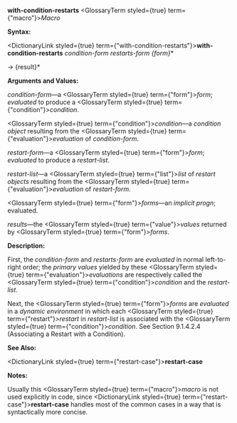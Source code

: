 **with-condition-restarts** <GlossaryTerm styled={true} term={"macro"}><i>Macro</i></GlossaryTerm> 



**Syntax:** 



<DictionaryLink styled={true} term={"with-condition-restarts"}><b>with-condition-restarts</b></DictionaryLink> *condition-form restarts-form \{form\}*\* 



→ \{result\}\* 



**Arguments and Values:** 



*condition-form*—a <GlossaryTerm styled={true} term={"form"}><i>form</i></GlossaryTerm>; *evaluated* to produce a <GlossaryTerm styled={true} term={"condition"}><i>condition</i></GlossaryTerm>. 



<GlossaryTerm styled={true} term={"condition"}><i>condition</i></GlossaryTerm>—a *condition object* resulting from the <GlossaryTerm styled={true} term={"evaluation"}><i>evaluation</i></GlossaryTerm> of *condition-form*. 



*restart-form*—a <GlossaryTerm styled={true} term={"form"}><i>form</i></GlossaryTerm>; *evaluated* to produce a *restart-list*. 



*restart-list*—a <GlossaryTerm styled={true} term={"list"}><i>list</i></GlossaryTerm> of *restart objects* resulting from the <GlossaryTerm styled={true} term={"evaluation"}><i>evaluation</i></GlossaryTerm> of *restart-form*. 



<GlossaryTerm styled={true} term={"form"}><i>forms</i></GlossaryTerm>—an *implicit progn*; evaluated. 



*results*—the <GlossaryTerm styled={true} term={"value"}><i>values</i></GlossaryTerm> returned by <GlossaryTerm styled={true} term={"form"}><i>forms</i></GlossaryTerm>. 







 



 



**Description:** 



First, the *condition-form* and *restarts-form* are *evaluated* in normal left-to-right order; the *primary values* yielded by these <GlossaryTerm styled={true} term={"evaluation"}><i>evaluations</i></GlossaryTerm> are respectively called the <GlossaryTerm styled={true} term={"condition"}><i>condition</i></GlossaryTerm> and the *restart-list*. 



Next, the <GlossaryTerm styled={true} term={"form"}><i>forms</i></GlossaryTerm> are *evaluated* in a *dynamic environment* in which each <GlossaryTerm styled={true} term={"restart"}><i>restart</i></GlossaryTerm> in *restart-list* is associated with the <GlossaryTerm styled={true} term={"condition"}><i>condition</i></GlossaryTerm>. See Section 9.1.4.2.4 (Associating a Restart with a Condition). 



**See Also:** 



<DictionaryLink styled={true} term={"restart-case"}><b>restart-case</b></DictionaryLink> 



**Notes:** 



Usually this <GlossaryTerm styled={true} term={"macro"}><i>macro</i></GlossaryTerm> is not used explicitly in code, since <DictionaryLink styled={true} term={"restart-case"}><b>restart-case</b></DictionaryLink> handles most of the common cases in a way that is syntactically more concise. 



